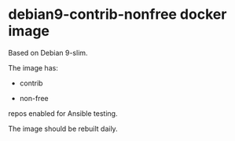 # debian9-contrib-nonfree docker image

Based on Debian 9-slim.

The image has:

- contrib

- non-free

repos enabled for Ansible testing.

The image should be rebuilt daily.